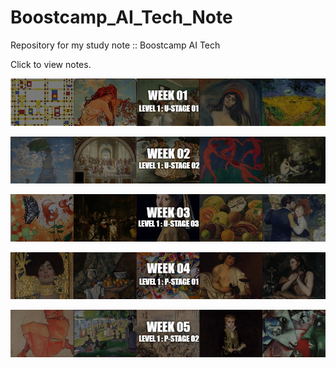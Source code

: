 # Boostcamp_AI_Tech_Note


Repository for my study note :: Boostcamp AI Tech

Click to view notes. 

[<p align="center"><img src="https://github.com/iamtrueline/Boostcamp_AI_Tech_Note/blob/main/images/week01.jpg" alt="week 01"></p>](https://github.com/iamtrueline/Boostcamp_AI_Tech_Note/blob/main/LEVEL1_U_1/week01.md "week 01")
[<p align="center"><img src="https://github.com/iamtrueline/Boostcamp_AI_Tech_Note/blob/main/images/week02.jpg" alt="week 02"></p>](https://github.com/iamtrueline/Boostcamp_AI_Tech_Note/tree/main/LEVEL1_U_2/week02.md "week 02")
[<p align="center"><img src="https://github.com/iamtrueline/Boostcamp_AI_Tech_Note/blob/main/images/week03.jpg" alt="week 03"></p>](https://github.com/iamtrueline/Boostcamp_AI_Tech_Note/tree/main/LEVEL1_U_3/week03.md "week 03")
[<p align="center"><img src="https://github.com/iamtrueline/Boostcamp_AI_Tech_Note/blob/main/images/week04.jpg" alt="week 04"></p>](https://github.com/iamtrueline/Boostcamp_AI_Tech_Note/tree/main/LEVEL1_P_1/week04.md "week 04")
[<p align="center"><img src="https://github.com/iamtrueline/Boostcamp_AI_Tech_Note/blob/main/images/week05.jpg" alt="week 05"></p>](https://github.com/iamtrueline/Boostcamp_AI_Tech_Note/tree/main/LEVEL1_P_2/week05.md "week 05")
